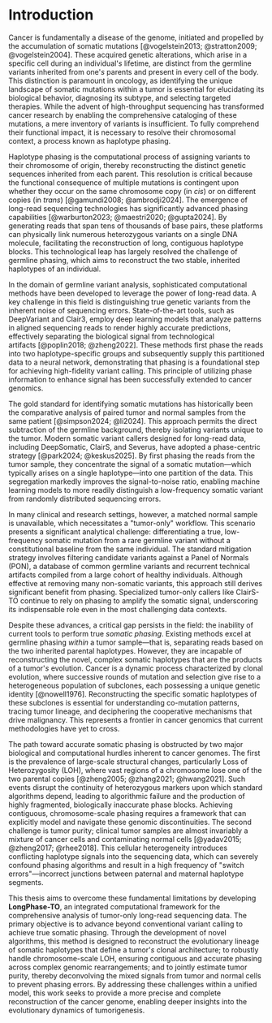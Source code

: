 # Introduction

Cancer is fundamentally a disease of the genome, initiated and propelled by the accumulation of somatic mutations&nbsp;[@vogelstein2013; @stratton2009; @vogelstein2004]. These acquired genetic alterations, which arise in a specific cell during an individual'$s$ lifetime, are distinct from the germline variants inherited from one'$s$ parents and present in every cell of the body. This distinction is paramount in oncology, as identifying the unique landscape of somatic mutations within a tumor is essential for elucidating its biological behavior, diagnosing its subtype, and selecting targeted therapies. While the advent of high-throughput sequencing has transformed cancer research by enabling the comprehensive cataloging of these mutations, a mere inventory of variants is insufficient. To fully comprehend their functional impact, it is necessary to resolve their chromosomal context, a process known as haplotype phasing.

Haplotype phasing is the computational process of assigning variants to their chromosome of origin, thereby reconstructing the distinct genetic sequences inherited from each parent. This resolution is critical because the functional consequence of multiple mutations is contingent upon whether they occur on the same chromosome copy (in *cis*) or on different copies (in *trans*)&nbsp;[@gamundi2008; @ambrodji2024]. The emergence of long-read sequencing technologies has significantly advanced phasing capabilities&nbsp;[@warburton2023; @maestri2020; @gupta2024]. By generating reads that span tens of thousands of base pairs, these platforms can physically link numerous heterozygous variants on a single DNA molecule, facilitating the reconstruction of long, contiguous haplotype blocks. This technological leap has largely resolved the challenge of germline phasing, which aims to reconstruct the two stable, inherited haplotypes of an individual.

In the domain of germline variant analysis, sophisticated computational methods have been developed to leverage the power of long-read data. A key challenge in this field is distinguishing true genetic variants from the inherent noise of sequencing errors. State-of-the-art tools, such as DeepVariant and Clair3, employ deep learning models that analyze patterns in aligned sequencing reads to render highly accurate predictions, effectively separating the biological signal from technological artifacts&nbsp;[@poplin2018; @zheng2022]. These methods first phase the reads into two haplotype-specific groups and subsequently supply this partitioned data to a neural network, demonstrating that phasing is a foundational step for achieving high-fidelity variant calling. This principle of utilizing phase information to enhance signal has been successfully extended to cancer genomics.

The gold standard for identifying somatic mutations has historically been the comparative analysis of paired tumor and normal samples from the same patient&nbsp;[@simpson2024; @li2024]. This approach permits the direct subtraction of the germline background, thereby isolating variants unique to the tumor. Modern somatic variant callers designed for long-read data, including DeepSomatic, ClairS, and Severus, have adopted a phase-centric strategy&nbsp;[@park2024; @keskus2025]. By first phasing the reads from the tumor sample, they concentrate the signal of a somatic mutation—which typically arises on a single haplotype—into one partition of the data. This segregation markedly improves the signal-to-noise ratio, enabling machine learning models to more readily distinguish a low-frequency somatic variant from randomly distributed sequencing errors.

In many clinical and research settings, however, a matched normal sample is unavailable, which necessitates a "tumor-only" workflow. This scenario presents a significant analytical challenge: differentiating a true, low-frequency somatic mutation from a rare germline variant without a constitutional baseline from the same individual. The standard mitigation strategy involves filtering candidate variants against a Panel of Normals (PON), a database of common germline variants and recurrent technical artifacts compiled from a large cohort of healthy individuals. Although effective at removing many non-somatic variants, this approach still derives significant benefit from phasing. Specialized tumor-only callers like ClairS-TO continue to rely on phasing to amplify the somatic signal, underscoring its indispensable role even in the most challenging data contexts.

Despite these advances, a critical gap persists in the field: the inability of current tools to perform true *somatic phasing*. Existing methods excel at germline phasing *within* a tumor sample—that is, separating reads based on the two inherited parental haplotypes. However, they are incapable of reconstructing the novel, complex somatic haplotypes that are the products of a tumor'$s$ evolution. Cancer is a dynamic process characterized by clonal evolution, where successive rounds of mutation and selection give rise to a heterogeneous population of subclones, each possessing a unique genetic identity&nbsp;[@nowell1976]. Reconstructing the specific somatic haplotypes of these subclones is essential for understanding co-mutation patterns, tracing tumor lineage, and deciphering the cooperative mechanisms that drive malignancy. This represents a frontier in cancer genomics that current methodologies have yet to cross.

The path toward accurate somatic phasing is obstructed by two major biological and computational hurdles inherent to cancer genomes. The first is the prevalence of large-scale structural changes, particularly Loss of Heterozygosity (LOH), where vast regions of a chromosome lose one of the two parental copies&nbsp;[@zheng2005; @zhang2021; @hwang2021]. Such events disrupt the continuity of heterozygous markers upon which standard algorithms depend, leading to algorithmic failure and the production of highly fragmented, biologically inaccurate phase blocks. Achieving contiguous, chromosome-scale phasing requires a framework that can explicitly model and navigate these genomic discontinuities. The second challenge is tumor purity; clinical tumor samples are almost invariably a mixture of cancer cells and contaminating normal cells&nbsp;[@yadav2015; @zheng2017; @rhee2018]. This cellular heterogeneity introduces conflicting haplotype signals into the sequencing data, which can severely confound phasing algorithms and result in a high frequency of "switch errors"—incorrect junctions between paternal and maternal haplotype segments.

This thesis aims to overcome these fundamental limitations by developing **LongPhase-TO**, an integrated computational framework for the comprehensive analysis of tumor-only long-read sequencing data. The primary objective is to advance beyond conventional variant calling to achieve true somatic phasing. Through the development of novel algorithms, this method is designed to reconstruct the evolutionary lineage of somatic haplotypes that define a tumor'$s$ clonal architecture; to robustly handle chromosome-scale LOH, ensuring contiguous and accurate phasing across complex genomic rearrangements; and to jointly estimate tumor purity, thereby deconvolving the mixed signals from tumor and normal cells to prevent phasing errors. By addressing these challenges within a unified model, this work seeks to provide a more precise and complete reconstruction of the cancer genome, enabling deeper insights into the evolutionary dynamics of tumorigenesis.